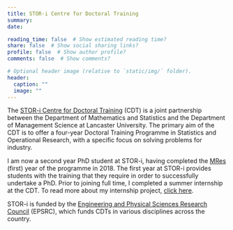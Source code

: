 ```yaml
---
title: STOR-i Centre for Doctoral Training
summary: 
date:  

reading_time: false  # Show estimated reading time?
share: false  # Show social sharing links?
profile: false  # Show author profile?
comments: false  # Show comments?

# Optional header image (relative to `static/img/` folder).
header:
  caption: ""
  image: ""
---
```


The [STOR-i Centre for Doctoral Training](https://www.lancaster.ac.uk/stor-i/) (CDT) is a joint partnership between the Department of Mathematics and Statistics and the Department of Management Science at Lancaster University. The primary aim of the CDT is to offer a four-year Doctoral Training Programme in Statistics and Operational Research, with a specific focus on solving problems for industry.

I am now a second year PhD student at STOR-i, having completed the [MRes](https://www.lancaster.ac.uk/stor-i/stor-i-programme/mres/#) (first) year of the programme in 2018. The first year at STOR-i provides students with the training that they require in order to successfully undertake a PhD. Prior to joining full time, I completed a summer internship at the CDT. To read more about my internship project, [click here](https://www.lancaster.ac.uk/stor-i/summer-internships/interns/#d.en.429151).

STOR-i is funded by the [Engineering and Physical Sciences Research Council](https://epsrc.ukri.org/) (EPSRC), which funds CDTs in various disciplines across the country.